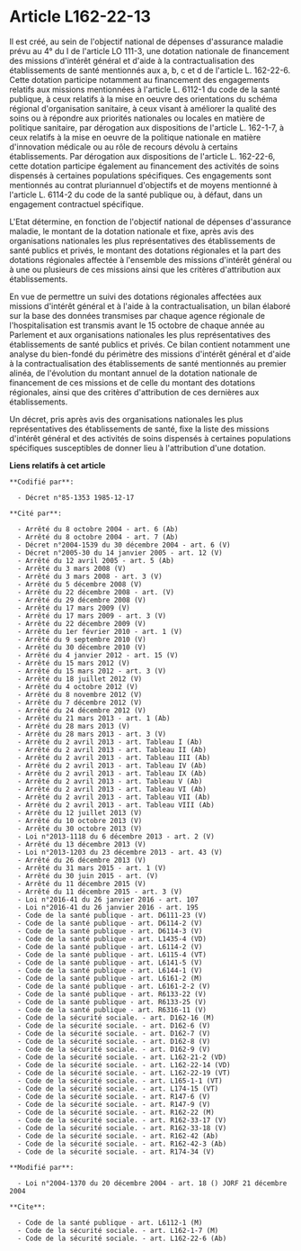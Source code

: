 # Article L162-22-13

Il est créé, au sein de l'objectif national de dépenses d'assurance maladie prévu au 4° du I de l'article LO 111-3, une
dotation nationale de financement des missions d'intérêt général et d'aide à la contractualisation des établissements de
santé mentionnés aux a, b, c et d de l'article L. 162-22-6. Cette dotation participe notamment au financement des engagements
relatifs aux missions mentionnées à l'article L. 6112-1 du code de la santé publique, à ceux relatifs à la mise en oeuvre des
orientations du schéma régional d'organisation sanitaire, à ceux visant à améliorer la qualité des soins ou à répondre aux
priorités nationales ou locales en matière de politique sanitaire, par dérogation aux dispositions de l'article L. 162-1-7, à
ceux relatifs à la mise en oeuvre de la politique nationale en matière d'innovation médicale ou au rôle de recours dévolu à
certains établissements. Par dérogation aux dispositions de l'article L. 162-22-6, cette dotation participe également au
financement des activités de soins dispensés à certaines populations spécifiques. Ces engagements sont mentionnés au contrat
pluriannuel d'objectifs et de moyens mentionné à l'article L. 6114-2 du code de la santé publique ou, à défaut, dans un
engagement contractuel spécifique.

L'Etat détermine, en fonction de l'objectif national de dépenses d'assurance maladie, le montant de la dotation nationale et
fixe, après avis des organisations nationales les plus représentatives des établissements de santé publics et privés, le
montant des dotations régionales et la part des dotations régionales affectée à l'ensemble des missions d'intérêt général ou
à une ou plusieurs de ces missions ainsi que les critères d'attribution aux établissements.

En vue de permettre un suivi des dotations régionales affectées aux missions d'intérêt général et à l'aide à la
contractualisation, un bilan élaboré sur la base des données transmises par chaque agence régionale de l'hospitalisation est
transmis avant le 15 octobre de chaque année au Parlement et aux organisations nationales les plus représentatives des
établissements de santé publics et privés. Ce bilan contient notamment une analyse du bien-fondé du périmètre des missions
d'intérêt général et d'aide à la contractualisation des établissements de santé mentionnés au premier alinéa, de l'évolution
du montant annuel de la dotation nationale de financement de ces missions et de celle du montant des dotations régionales,
ainsi que des critères d'attribution de ces dernières aux établissements.

Un décret, pris après avis des organisations nationales les plus représentatives des établissements de santé, fixe la liste
des missions d'intérêt général et des activités de soins dispensés à certaines populations spécifiques susceptibles de donner
lieu à l'attribution d'une dotation.

**Liens relatifs à cet article**

	**Codifié par**:

	  - Décret n°85-1353 1985-12-17

	**Cité par**:

	  - Arrêté du 8 octobre 2004 - art. 6 (Ab)
	  - Arrêté du 8 octobre 2004 - art. 7 (Ab)
	  - Décret n°2004-1539 du 30 décembre 2004 - art. 6 (V)
	  - Décret n°2005-30 du 14 janvier 2005 - art. 12 (V)
	  - Arrêté du 12 avril 2005 - art. 5 (Ab)
	  - Arrêté du 3 mars 2008 (V)
	  - Arrêté du 3 mars 2008 - art. 3 (V)
	  - Arrêté du 5 décembre 2008 (V)
	  - Arrêté du 22 décembre 2008 - art. (V)
	  - Arrêté du 29 décembre 2008 (V)
	  - Arrêté du 17 mars 2009 (V)
	  - Arrêté du 17 mars 2009 - art. 3 (V)
	  - Arrêté du 22 décembre 2009 (V)
	  - Arrêté du 1er février 2010 - art. 1 (V)
	  - Arrêté du 9 septembre 2010 (V)
	  - Arrêté du 30 décembre 2010 (V)
	  - Arrêté du 4 janvier 2012 - art. 15 (V)
	  - Arrêté du 15 mars 2012 (V)
	  - Arrêté du 15 mars 2012 - art. 3 (V)
	  - Arrêté du 18 juillet 2012 (V)
	  - Arrêté du 4 octobre 2012 (V)
	  - Arrêté du 8 novembre 2012 (V)
	  - Arrêté du 7 décembre 2012 (V)
	  - Arrêté du 24 décembre 2012 (V)
	  - Arrêté du 21 mars 2013 - art. 1 (Ab)
	  - Arrêté du 28 mars 2013 (V)
	  - Arrêté du 28 mars 2013 - art. 3 (V)
	  - Arrêté du 2 avril 2013 - art. Tableau I (Ab)
	  - Arrêté du 2 avril 2013 - art. Tableau II (Ab)
	  - Arrêté du 2 avril 2013 - art. Tableau III (Ab)
	  - Arrêté du 2 avril 2013 - art. Tableau IV (Ab)
	  - Arrêté du 2 avril 2013 - art. Tableau IX (Ab)
	  - Arrêté du 2 avril 2013 - art. Tableau V (Ab)
	  - Arrêté du 2 avril 2013 - art. Tableau VI (Ab)
	  - Arrêté du 2 avril 2013 - art. Tableau VII (Ab)
	  - Arrêté du 2 avril 2013 - art. Tableau VIII (Ab)
	  - Arrêté du 12 juillet 2013 (V)
	  - Arrêté du 10 octobre 2013 (V)
	  - Arrêté du 30 octobre 2013 (V)
	  - Loi n°2013-1118 du 6 décembre 2013 - art. 2 (V)
	  - Arrêté du 13 décembre 2013 (V)
	  - Loi n°2013-1203 du 23 décembre 2013 - art. 43 (V)
	  - Arrêté du 26 décembre 2013 (V)
	  - Arrêté du 31 mars 2015 - art. 1 (V)
	  - Arrêté du 30 juin 2015 - art. (V)
	  - Arrêté du 11 décembre 2015 (V)
	  - Arrêté du 11 décembre 2015 - art. 3 (V)
	  - Loi n°2016-41 du 26 janvier 2016 - art. 107
	  - Loi n°2016-41 du 26 janvier 2016 - art. 195
	  - Code de la santé publique - art. D6111-23 (V)
	  - Code de la santé publique - art. D6114-2 (V)
	  - Code de la santé publique - art. D6114-3 (V)
	  - Code de la santé publique - art. L1435-4 (VD)
	  - Code de la santé publique - art. L6114-2 (V)
	  - Code de la santé publique - art. L6115-4 (VT)
	  - Code de la santé publique - art. L6141-5 (V)
	  - Code de la santé publique - art. L6144-1 (V)
	  - Code de la santé publique - art. L6161-2 (M)
	  - Code de la santé publique - art. L6161-2-2 (V)
	  - Code de la santé publique - art. R6133-22 (V)
	  - Code de la santé publique - art. R6133-25 (V)
	  - Code de la santé publique - art. R6316-11 (V)
	  - Code de la sécurité sociale. - art. D162-16 (M)
	  - Code de la sécurité sociale. - art. D162-6 (V)
	  - Code de la sécurité sociale. - art. D162-7 (V)
	  - Code de la sécurité sociale. - art. D162-8 (V)
	  - Code de la sécurité sociale. - art. D162-9 (V)
	  - Code de la sécurité sociale. - art. L162-21-2 (VD)
	  - Code de la sécurité sociale. - art. L162-22-14 (VD)
	  - Code de la sécurité sociale. - art. L162-22-19 (VT)
	  - Code de la sécurité sociale. - art. L165-1-1 (VT)
	  - Code de la sécurité sociale. - art. L174-15 (VT)
	  - Code de la sécurité sociale. - art. R147-6 (V)
	  - Code de la sécurité sociale. - art. R147-9 (V)
	  - Code de la sécurité sociale. - art. R162-22 (M)
	  - Code de la sécurité sociale. - art. R162-33-17 (V)
	  - Code de la sécurité sociale. - art. R162-33-18 (V)
	  - Code de la sécurité sociale. - art. R162-42 (Ab)
	  - Code de la sécurité sociale. - art. R162-42-3 (Ab)
	  - Code de la sécurité sociale. - art. R174-34 (V)

	**Modifié par**:

	  - Loi n°2004-1370 du 20 décembre 2004 - art. 18 () JORF 21 décembre 2004

	**Cite**:

	  - Code de la santé publique - art. L6112-1 (M)
	  - Code de la sécurité sociale. - art. L162-1-7 (M)
	  - Code de la sécurité sociale. - art. L162-22-6 (Ab)
